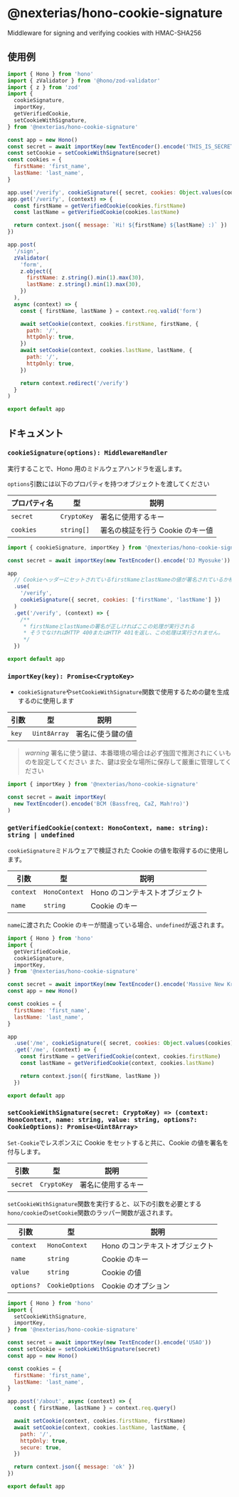 # @nexterias/hono-cookie-signature

Middleware for signing and verifying cookies with HMAC-SHA256

## 使用例

```js
import { Hono } from 'hono'
import { zValidator } from '@hono/zod-validator'
import { z } from 'zod'
import {
  cookieSignature,
  importKey,
  getVerifiedCookie,
  setCookieWithSignature,
} from '@nexterias/hono-cookie-signature'

const app = new Hono()
const secret = await importKey(new TextEncoder().encode('THIS_IS_SECRET_KEY'))
const setCookie = setCookieWithSignature(secret)
const cookies = {
  firstName: 'first_name',
  lastName: 'last_name',
}

app.use('/verify', cookieSignature({ secret, cookies: Object.values(cookies) }))
app.get('/verify', (context) => {
  const firstName = getVerifiedCookie(cookies.firstName)
  const lastName = getVerifiedCookie(cookies.lastName)

  return context.json({ message: `Hi! ${firstName} ${lastName} :)` })
})

app.post(
  '/sign',
  zValidator(
    'form',
    z.object({
      firstName: z.string().min(1).max(30),
      lastName: z.string().min(1).max(30),
    })
  ),
  async (context) => {
    const { firstName, lastName } = context.req.valid('form')

    await setCookie(context, cookies.firstName, firstName, {
      path: '/',
      httpOnly: true,
    })
    await setCookie(context, cookies.lastName, lastName, {
      path: '/',
      httpOnly: true,
    })

    return context.redirect('/verify')
  }
)

export default app
```

## ドキュメント

### `cookieSignature(options): MiddlewareHandler`

実行することで、Hono 用のミドルウェアハンドラを返します。

`options`引数には以下のプロパティを持つオブジェクトを渡してください

| プロパティ名 | 型          | 説明                             |
| ------------ | ----------- | -------------------------------- |
| `secret`     | `CryptoKey` | 署名に使用するキー               |
| `cookies`    | `string[]`  | 署名の検証を行う Cookie のキー値 |

```js
import { cookieSignature, importKey } from '@nexterias/hono-cookie-signature'

const secret = await importKey(new TextEncoder().encode('DJ Myosuke'))

app
  // CookieヘッダーにセットされているfirstNameとlastNameの値が署名されているか検証する
  .use(
    '/verify',
    cookieSignature({ secret, cookies: ['firstName', 'lastName'] })
  )
  .get('/verify', (context) => {
    /**
     * firstNameとlastNameの署名が正しければここの処理が実行される
     * そうでなければHTTP 400またはHTTP 401を返し、この処理は実行されません。
     */
  })

export default app
```

### `importKey(key): Promise<CryptoKey>`

- `cookieSignature`や`setCookieWithSignature`関数で使用するための鍵を生成するのに使用します

| 引数  | 型           | 説明             |
| ----- | ------------ | ---------------- |
| `key` | `Uint8Array` | 署名に使う鍵の値 |

> _warning_
> 署名に使う鍵は、本番環境の場合は必ず強固で推測されにくいものを設定してください
> また、鍵は安全な場所に保存して厳重に管理してください

```js
import { importKey } from '@nexterias/hono-cookie-signature'

const secret = await importKey(
  new TextEncoder().encode('BCM (Bassfreq, CaZ, Mah!ro)')
)
```

### `getVerifiedCookie(context: HonoContext, name: string): string | undefined`

`cookieSignature`ミドルウェアで検証された Cookie の値を取得するのに使用します。

| 引数      | 型            | 説明                            |
| --------- | ------------- | ------------------------------- |
| `context` | `HonoContext` | Hono のコンテキストオブジェクト |
| `name`    | `string`      | Cookie のキー                   |

`name`に渡された Cookie のキーが間違っている場合、`undefined`が返されます。

```js
import { Hono } from 'hono'
import {
  getVerifiedCookie,
  cookieSignature,
  importKey,
} from '@nexterias/hono-cookie-signature'

const secret = await importKey(new TextEncoder().encode('Massive New Krew'))
const app = new Hono()

const cookies = {
  firstName: 'first_name',
  lastName: 'last_name',
}

app
  .use('/me', cookieSignature({ secret, cookies: Object.values(cookies) }))
  .get('/me', (context) => {
    const firstName = getVerifiedCookie(context, cookies.firstName)
    const lastName = getVerifiedCookie(context, cookies.lastName)

    return context.json({ firstName, lastName })
  })

export default app
```

### `setCookieWithSignature(secret: CryptoKey) => (context: HonoContext, name: string, value: string, options?: CookieOptions): Promise<Uint8Array>`

`Set-Cookie`でレスポンスに Cookie をセットすると共に、Cookie の値を署名を付与します。

| 引数     | 型          | 説明               |
| -------- | ----------- | ------------------ |
| `secret` | `CryptoKey` | 署名に使用するキー |

`setCookieWithSignature`関数を実行すると、以下の引数を必要とする`hono/cookie`の`setCookie`関数のラッパー関数が返されます。

| 引数       | 型              | 説明                            |
| ---------- | --------------- | ------------------------------- |
| `context`  | `HonoContext`   | Hono のコンテキストオブジェクト |
| `name`     | `string`        | Cookie のキー                   |
| `value`    | `string`        | Cookie の値                     |
| `options?` | `CookieOptions` | Cookie のオプション             |

```js
import { Hono } from 'hono'
import {
  setCookieWithSignature,
  importKey,
} from '@nexterias/hono-cookie-signature'

const secret = await importKey(new TextEncoder().encode('USAO'))
const setCookie = setCookieWithSignature(secret)
const app = new Hono()

const cookies = {
  firstName: 'first_name',
  lastName: 'last_name',
}

app.post('/about', async (context) => {
  const { firstName, lastName } = context.req.query()

  await setCookie(context, cookies.firstName, firstName)
  await setCookie(context, cookies.lastName, lastName, {
    path: '/',
    httpOnly: true,
    secure: true,
  })

  return context.json({ message: 'ok' })
})

export default app
```
